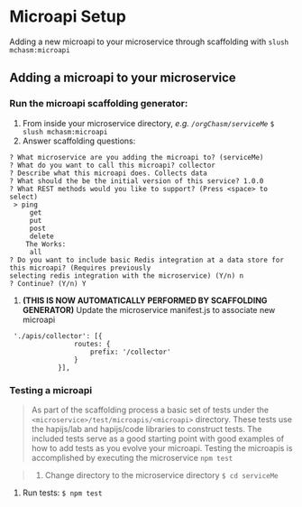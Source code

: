 Microapi Setup
=============================================================================
Adding a new microapi to your microservice through scaffolding with `slush mchasm:microapi`

## Adding a microapi to your microservice 


### Run the microapi scaffolding generator:

1. From inside your microservice directory, _e.g. `/orgChasm/serviceMe`_
```$ slush mchasm:microapi```
1. Answer scaffolding questions:
```
? What microservice are you adding the microapi to? (serviceMe)
? What do you want to call this microapi? collector
? Describe what this microapi does. Collects data
? What should the be the initial version of this service? 1.0.0
? What REST methods would you like to support? (Press <space> to select)
 > ping
     get
     put
     post
     delete
    The Works:
     all
? Do you want to include basic Redis integration at a data store for this microapi? (Requires previously 
selecting redis integration with the microservice) (Y/n) n 
? Continue? (Y/n) Y
```
1. **(THIS IS NOW AUTOMATICALLY PERFORMED BY SCAFFOLDING GENERATOR)** 
Update the microservice manifest.js to associate new microapi
```            
 './apis/collector': [{
                routes: {
                    prefix: '/collector'
                }
            }],
 ``` 
 
### Testing a microapi 
>As part of the scaffolding process a basic set of tests under the `<microservice>/test/microapis/<microapi>` directory. 
These tests use the hapijs/lab and hapijs/code libraries to construct tests. The included tests serve as a good starting
 point with good examples of how to add tests as you evolve your microapi. Testing the microapis is accomplished by 
 executing the microservice `npm test`

>1. Change directory to the microservice directory
``` $ cd serviceMe ```
1. Run tests:
``` $ npm test ```

